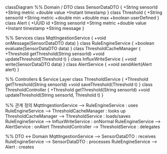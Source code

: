 classDiagram
%% Domain / DTO
class SensorDataDTO {
+String sensorId
+String metric
+double value
+Instant timestamp
}
class Threshold {
+String sensorId
+String metric
+double min
+double max
+boolean userDefined
}
class Alert {
+UUID id
+String sensorId
+String metric
+double value
+Instant timestamp
+String message
}

%% Services
class MqttIngestionService {
  +void onMessage(SensorDataDTO data)
}
class RuleEngineService {
  +boolean evaluate(SensorDataDTO data)
}
class ThresholdCacheManager {
  +Threshold getThreshold(String sensorId)
  +void updateThreshold(Threshold t)
}
class InfluxWriteService {
  +void write(SensorDataDTO data)
}
class AlertService {
  +void sendAlert(Alert alert)
}

%% Controllers & Service Layer
class ThresholdService {
  +Threshold getThreshold(String sensorId)
  +void saveThreshold(Threshold t)
}
class ThresholdController {
  +Threshold getThreshold(String sensorId)
  +void updateThreshold(String sensorId, Threshold t)
}

%% 관계 정의
MqttIngestionService --> RuleEngineService           : uses
RuleEngineService --> ThresholdCacheManager          : looks up
ThresholdCacheManager --> ThresholdService           : loads/saves
RuleEngineService --> InfluxWriteService             : onNormal
RuleEngineService --> AlertService                   : onAlert
ThresholdController --> ThresholdService             : delegates

%% DTO ↔ Domain
MqttIngestionService --> SensorDataDTO               : receives
RuleEngineService --> SensorDataDTO                  : processes
RuleEngineService --> Alert                          : creates
